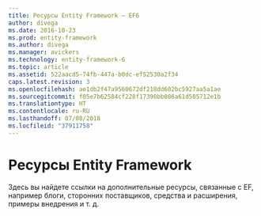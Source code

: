 ```yaml
---
title: Ресурсы Entity Framework — EF6
author: divega
ms.date: 2016-10-23
ms.prod: entity-framework
ms.author: divega
ms.manager: avickers
ms.technology: entity-framework-6
ms.topic: article
ms.assetid: 522aacd5-74fb-447a-b0dc-ef52530a2f34
caps.latest.revision: 3
ms.openlocfilehash: ae1db2f47a9560672df218dd602bc5927aa5a1ae
ms.sourcegitcommit: f05e7b62584cf228f17390bb086a61d505712e1b
ms.translationtype: HT
ms.contentlocale: ru-RU
ms.lasthandoff: 07/08/2018
ms.locfileid: "37911758"
---
```

# <a name="entity-framework-resources"></a>Ресурсы Entity Framework
Здесь вы найдете ссылки на дополнительные ресурсы, связанные с EF, например блоги, сторонних поставщиков, средства и расширения, примеры внедрения и т. д.
